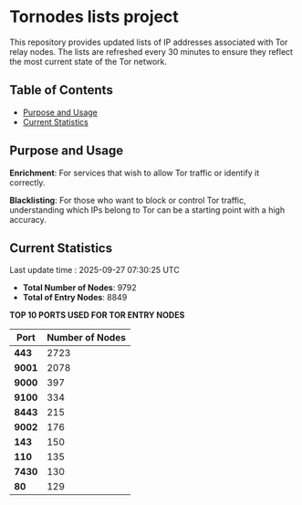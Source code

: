 # Tornodes lists project

This repository provides updated lists of IP addresses associated with Tor relay nodes. The lists are refreshed every 30 minutes to ensure they reflect the most current state of the Tor network.

## Table of Contents

- [Purpose and Usage](#purpose-and-usage)
- [Current Statistics](#current-statistics)


## Purpose and Usage

**Enrichment**: For services that wish to allow Tor traffic or identify it correctly.

**Blacklisting**: For those who want to block or control Tor traffic, understanding which IPs belong to Tor can be a starting point with a high accuracy.

## Current Statistics

Last update time : 2025-09-27 07:30:25 UTC

- **Total Number of Nodes**: 9792
- **Total of Entry Nodes**: 8849

**TOP 10 PORTS USED FOR TOR ENTRY NODES**

| **Port** | **Number of Nodes** |
|------|-----------------|
| **443**   | 2723  |
| **9001**   | 2078  |
| **9000**   | 397  |
| **9100**   | 334  |
| **8443**   | 215  |
| **9002**   | 176  |
| **143**   | 150  |
| **110**   | 135  |
| **7430**   | 130  |
| **80**   | 129  |

